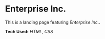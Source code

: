 # Enterprise Inc.

This is a landing page featuring *Enterprise Inc.*.     

**Tech Used:** *HTML, CSS*